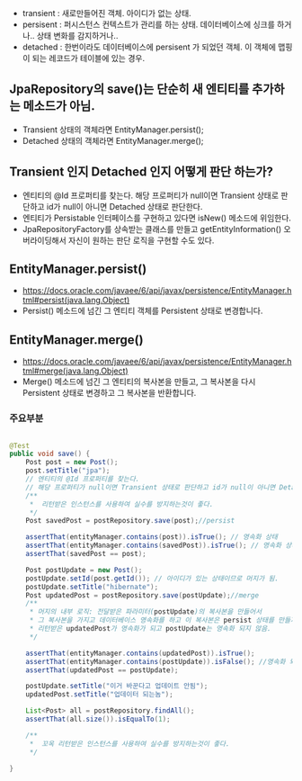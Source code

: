 

- transient : 새로만들어진 객체. 아이디가 없는 상태.
- persisent : 퍼시스턴스 컨텍스트가 관리를 하는 상태. 데이터베이스에 싱크를 하거나.. 상태 변화를 감지하거나.. 
- detached : 한번이라도 데이터베이스에 persisent 가 되었던 객체. 이 객체에 맵핑이 되는 레코드가 테이블에 있는 경우.

## JpaRepository의 save()는 단순히 새 엔티티를 추가하는 메소드가 아님.
 - Transient 상태의 객체라면 EntityManager.persist();
 - Detached 상태의 객체라면 EntityManager.merge();

## Transient 인지 Detached 인지 어떻게 판단 하는가?
 - 엔티티의 @Id 프로퍼티를 찾는다. 해당 프로퍼티가 null이면 Transient 상태로 판단하고 id가 null이 아니면 Detached 상태로 판단한다.
 - 엔티티가 Persistable 인터페이스를 구현하고 있다면 isNew() 메소드에 위임한다.
 - JpaRepositoryFactory를 상속받는 클래스를 만들고 getEntityInformation() 오버라이딩해서 자신이 원하는 판단 로직을 구현할 수도 있다.

## EntityManager.persist()
 - https://docs.oracle.com/javaee/6/api/javax/persistence/EntityManager.html#persist(java.lang.Object)
 - Persist() 메소드에 넘긴 그 엔티티 객체를 Persistent 상태로 변경합니다.

## EntityManager.merge()
 - https://docs.oracle.com/javaee/6/api/javax/persistence/EntityManager.html#merge(java.lang.Object)
 - Merge() 메소드에 넘긴 그 엔티티의 복사본을 만들고, 그 복사본을 다시 Persistent 상태로 변경하고 그 복사본을 반환합니다.

### 주요부분
```java

@Test
public void save() {
    Post post = new Post();
    post.setTitle("jpa");
    // 엔티티의 @Id 프로퍼티를 찾는다.
    // 해당 프로퍼티가 null이면 Transient 상태로 판단하고 id가 null이 아니면 Detached 상태로 판단한다.
    /**
     *  리턴받은 인스턴스를 사용하여 실수를 방지하는것이 좋다.
     */
    Post savedPost = postRepository.save(post);//persist

    assertThat(entityManager.contains(post)).isTrue(); // 영속화 상태
    assertThat(entityManager.contains(savedPost)).isTrue(); // 영속화 상태
    assertThat(savedPost == post);

    Post postUpdate = new Post();
    postUpdate.setId(post.getId()); // 아이디가 있는 상태이므로 머지가 됨.
    postUpdate.setTitle("hibernate");
    Post updatedPost = postRepository.save(postUpdate);//merge
    /**
     * 머지의 내부 로직: 전달받은 파라미터(postUpdate)의 복사본을 만들어서
     * 그 복사본을 가지고 데이터베이스 영속화를 하고 이 복사본은 persist 상태를 만들지 않음.
     * 리턴받은 updatedPost가 영속화가 되고 postUpdate는 영속화 되지 않음.
     */

    assertThat(entityManager.contains(updatedPost)).isTrue();
    assertThat(entityManager.contains(postUpdate)).isFalse(); //영속화 되지 않음.
    assertThat(updatedPost == postUpdate);

    postUpdate.setTitle("이거 바꾼다고 업데이트 안됨");
    updatedPost.setTitle("업데이터 되는놈");

    List<Post> all = postRepository.findAll();
    assertThat(all.size()).isEqualTo(1);

    /**
     *  꼬옥 리턴받은 인스턴스를 사용하여 실수를 방지하는것이 좋다.
     */

}

```
